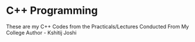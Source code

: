 # C++ Programming
These are my C++ Codes from the Practicals/Lectures Conducted From My College
Author - Kshitij Joshi
